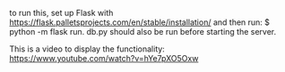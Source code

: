 to run this, set up Flask with 
https://flask.palletsprojects.com/en/stable/installation/
and then run:
$ python -m flask run. db.py should also be run before starting the server.

This is a video to display the functionality:
https://www.youtube.com/watch?v=hYe7pXO5Oxw
